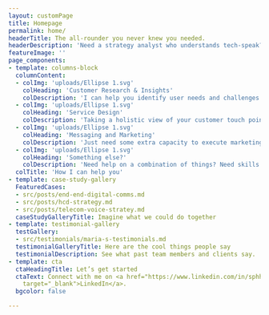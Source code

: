 ```yaml
---
layout: customPage
title: Homepage
permalink: home/
headerTitle: The all-rounder you never knew you needed.
headerDescription: 'Need a strategy analyst who understands tech-speak? Or an Experience Designer who understands business? <br><br>Let’s chat today.'
featureImage: ''
page_components:
- template: columns-block
  columnContent:
  - colImg: 'uploads/Ellipse 1.svg'
    colHeading: 'Customer Research & Insights'
    colDescription: 'I can help you identify user needs and challenges - and translate them to actionable insights'
  - colImg: 'uploads/Ellipse 1.svg'
    colHeading: 'Service Design'
    colDescription: 'Taking a holistic view of your customer touch points, processes and operations - I can help you identify recommendations to create more enjoyable experiences for your customers.'
  - colImg: 'uploads/Ellipse 1.svg'
    colHeading: 'Messaging and Marketing'
    colDescription: 'Just need some extra capacity to execute marketing stuff? Can do! I can help you e.g. pump out MVP graphics (visual), write blog content (words), campaign management (pm), customer personas (ux), market research (strategy).'
  - colImg: 'uploads/Ellipse 1.svg'
    colHeading: 'Something else?'
    colDescription: 'Need help on a combination of things? Need skills that you don’t see on this doc? \n\nGet in touch, and let’s discuss how we can work together.'
  colTitle: 'How I can help you'
- template: case-study-gallery
  FeaturedCases:
  - src/posts/end-end-digital-comms.md
  - src/posts/hcd-strategy.md
  - src/posts/telecom-voice-stratey.md
  caseStudyGalleryTitle: Imagine what we could do together
- template: testimonial-gallery
  testGallery:
  - src/testimonials/maria-s-testimonials.md
  testimonialGalleryTitle: Here are the cool things people say
  testimonialDescription: See what past team members and clients say.
- template: cta
  ctaHeadingTitle: Let’s get started
  ctaText: Connect with me on <a href="https://www.linkedin.com/in/sphhuynh/" title=""
    target="_blank">LinkedIn</a>.
  bgcolor: false

---
```

